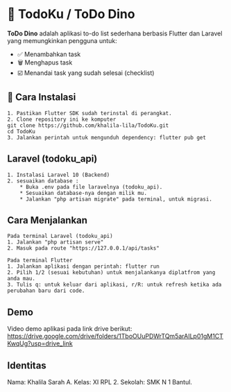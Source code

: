 # 🦕 TodoKu / ToDo Dino

**ToDo Dino** adalah aplikasi to-do list sederhana berbasis Flutter dan Laravel yang memungkinkan pengguna untuk:
- ✅ Menambahkan task
- 🗑️ Menghapus task
- ☑️ Menandai task yang sudah selesai (checklist)

## 🚀 Cara Instalasi
    1. Pastikan Flutter SDK sudah terinstal di perangkat.
    2. Clone repository ini ke komputer 
    git clone https://github.com/khalila-lila/TodoKu.git 
    cd TodoKu
    3. Jalankan perintah untuk mengunduh dependency: flutter pub get
## Laravel (todoku_api)
    1. Instalasi Laravel 10 (Backend)
    2. sesuaikan database :
        * Buka .env pada file laravelnya (todoku_api).
        * Sesuaikan database-nya dengan milik mu.
        * Jalankan "php artisan migrate" pada terminal, untuk migrasi.

## Cara Menjalankan

    Pada terminal Laravel (todoku_api)
    1. Jalankan "php artisan serve"
    2. Masuk pada route "https://127.0.0.1/api/tasks"
    
    Pada terminal Flutter
    1. Jalankan aplikasi dengan perintah: flutter run 
    2. Pilih 1/2 (sesuai kebutuhan) untuk menjalankanya diplatfrom yang anda mau.
    3. Tulis q: untuk keluar dari aplikasi, r/R: untuk refresh ketika ada perubahan baru dari code.

## Demo
Video demo aplikasi pada link drive berikut:
https://drive.google.com/drive/folders/1TboOUuPDWrTQm5arAILp01gM1CTKwqUg?usp=drive_link

## Identitas
Nama: Khalila Sarah A.
Kelas: XI RPL 2.
Sekolah: SMK N 1 Bantul.
